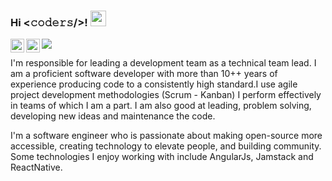 
### Hi <𝚌𝚘𝚍𝚎𝚛𝚜/>! <img src="https://media.giphy.com/media/hvRJCLFzcasrR4ia7z/giphy.gif" width="25px">

<a href="https://twitter.com/ParseEror">
  <img align="left" alt="Serkan Eren | Twitter" width="22px" src="https://raw.githubusercontent.com/peterthehan/peterthehan/master/assets/twitter.svg" />
</a>
<a href="https://www.linkedin.com/in/serkan-eren-1a297143/">
  <img align="left" alt="Serkan's LinkedIN" width="22px" src="https://raw.githubusercontent.com/peterthehan/peterthehan/master/assets/linkedin.svg" />
</a>

![](https://visitor-badge.glitch.me/badge?page_id=coderaction.coderaction)

I'm responsible for leading a development team as a technical team lead. I am a proficient software developer with more than 10++ years of experience producing code to a consistently high standard.I use agile project development methodologies (Scrum - Kanban) I perform effectively in teams of which I am a part. I am also good at leading, problem solving, developing new ideas and maintenance the code.

I'm a software engineer who is passionate about making open-source more accessible, creating technology to elevate people, and building community. Some technologies I enjoy working with include AngularJs, Jamstack and ReactNative.


